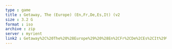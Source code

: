 ```yaml
---
type : game
title : Getaway, The (Europe) (En,Fr,De,Es,It) (v2
size : 3.2 G
format : iso
archive : zip
server : myrient
link2 : Getaway%2C%20The%20%28Europe%29%20%28En%2CFr%2CDe%2CEs%2CIt%29%20%28v2.03%29
---
```

